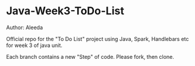 # Java-Week3-ToDo-List

Author: Aleeda

Official repo for the "To Do List" project using Java, Spark, Handlebars etc for week 3 of java unit.

Each branch contains a new "Step" of code. Please fork, then clone.